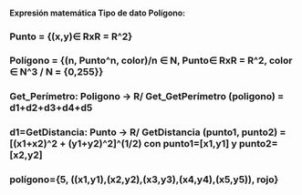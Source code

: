 #### Expresión matemática Tipo de dato Polígono:
### Punto = {(x,y)∈ RxR = R^2}
### Polígono = {(n, Punto^n, color)/n ∈ N, Punto∈ RxR = R^2, color ∈ N^3 / N = {0,255}}
### Get_Perímetro: Poligono -> R/ Get_GetPerímetro (poligono) = d1+d2+d3+d4+d5
### d1=GetDistancia: Punto -> R/ GetDistancia (punto1, punto2) = [(x1+x2)^2 + (y1+y2)^2]^(1/2) con punto1=[x1,y1] y punto2=[x2,y2]
### polígono={5, ((x1,y1),(x2,y2),(x3,y3),(x4,y4),(x5,y5)), rojo}

